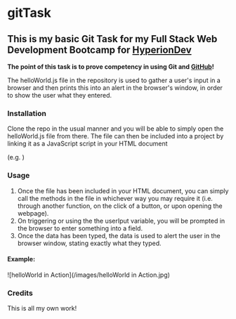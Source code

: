 # gitTask

## This is my basic Git Task for my Full Stack Web Development Bootcamp for [HyperionDev](http://hyperiondev.com)

**The point of this task is to prove competency in using Git and [GitHub](http://github.com)!**

The helloWorld.js file in the repository is used to gather a user's input in a browser and then prints this into an alert in the browser's window, in order to show the user what they entered.

### Installation
Clone the repo in the usual manner and you will be able to simply open the helloWorld.js file from there.
The file can then be included into a project by linking it as a JavaScript script in your HTML document 

(e.g. <script type="text/javascript" src="../scripts/helloWorld.js"></script>)

### Usage
1. Once the file has been included in your HTML document, you can simply call the methods in the file in whichever way you may require it (i.e. through another function, on the click of a button, or upon opening the webpage).
1. On triggering or using the the userIput variable, you will be prompted in the browser to enter something into a field.
1. Once the data has been typed, the data is used to alert the user in the browser window, stating exactly what they typed.

#### Example:
![helloWorld in Action](/images/helloWorld in Action.jpg)

### Credits
This is all my own work! 
